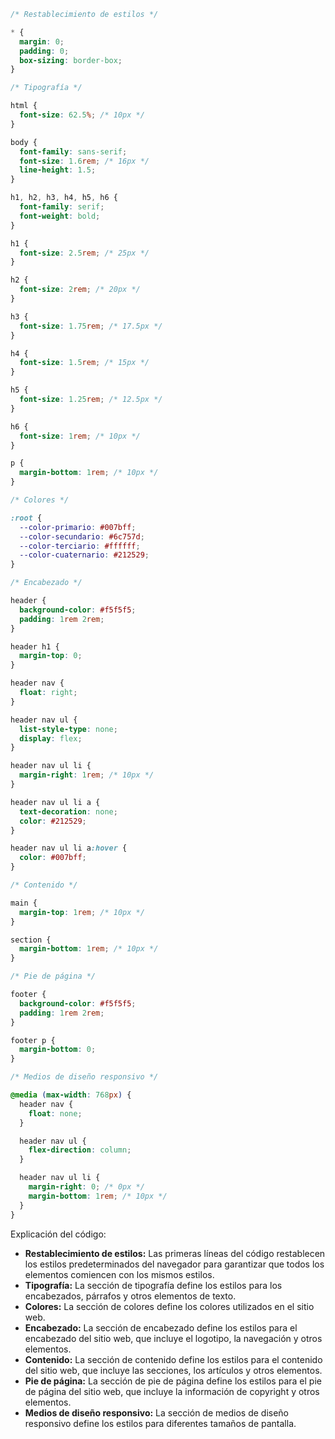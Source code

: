 ```css
/* Restablecimiento de estilos */

* {
  margin: 0;
  padding: 0;
  box-sizing: border-box;
}

/* Tipografía */

html {
  font-size: 62.5%; /* 10px */
}

body {
  font-family: sans-serif;
  font-size: 1.6rem; /* 16px */
  line-height: 1.5;
}

h1, h2, h3, h4, h5, h6 {
  font-family: serif;
  font-weight: bold;
}

h1 {
  font-size: 2.5rem; /* 25px */
}

h2 {
  font-size: 2rem; /* 20px */
}

h3 {
  font-size: 1.75rem; /* 17.5px */
}

h4 {
  font-size: 1.5rem; /* 15px */
}

h5 {
  font-size: 1.25rem; /* 12.5px */
}

h6 {
  font-size: 1rem; /* 10px */
}

p {
  margin-bottom: 1rem; /* 10px */
}

/* Colores */

:root {
  --color-primario: #007bff;
  --color-secundario: #6c757d;
  --color-terciario: #ffffff;
  --color-cuaternario: #212529;
}

/* Encabezado */

header {
  background-color: #f5f5f5;
  padding: 1rem 2rem;
}

header h1 {
  margin-top: 0;
}

header nav {
  float: right;
}

header nav ul {
  list-style-type: none;
  display: flex;
}

header nav ul li {
  margin-right: 1rem; /* 10px */
}

header nav ul li a {
  text-decoration: none;
  color: #212529;
}

header nav ul li a:hover {
  color: #007bff;
}

/* Contenido */

main {
  margin-top: 1rem; /* 10px */
}

section {
  margin-bottom: 1rem; /* 10px */
}

/* Pie de página */

footer {
  background-color: #f5f5f5;
  padding: 1rem 2rem;
}

footer p {
  margin-bottom: 0;
}

/* Medios de diseño responsivo */

@media (max-width: 768px) {
  header nav {
    float: none;
  }

  header nav ul {
    flex-direction: column;
  }

  header nav ul li {
    margin-right: 0; /* 0px */
    margin-bottom: 1rem; /* 10px */
  }
}
```

Explicación del código:

* **Restablecimiento de estilos:** Las primeras líneas del código restablecen los estilos predeterminados del navegador para garantizar que todos los elementos comiencen con los mismos estilos.
* **Tipografía:** La sección de tipografía define los estilos para los encabezados, párrafos y otros elementos de texto.
* **Colores:** La sección de colores define los colores utilizados en el sitio web.
* **Encabezado:** La sección de encabezado define los estilos para el encabezado del sitio web, que incluye el logotipo, la navegación y otros elementos.
* **Contenido:** La sección de contenido define los estilos para el contenido del sitio web, que incluye las secciones, los artículos y otros elementos.
* **Pie de página:** La sección de pie de página define los estilos para el pie de página del sitio web, que incluye la información de copyright y otros elementos.
* **Medios de diseño responsivo:** La sección de medios de diseño responsivo define los estilos para diferentes tamaños de pantalla.